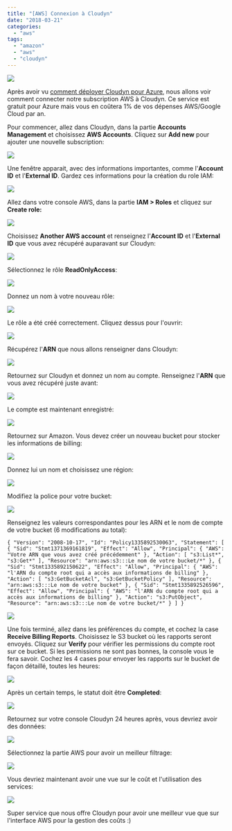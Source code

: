 ```yaml
---
title: "[AWS] Connexion à Cloudyn"
date: "2018-03-21"
categories: 
  - "aws"
tags: 
  - "amazon"
  - "aws"
  - "cloudyn"
---
```


[![](https://cloudyjourney.fr/wp-content/uploads/2018/01/2000px-AmazonWebservices_Logo.svg_.png)](https://cloudyjourney.fr/wp-content/uploads/2018/01/2000px-AmazonWebservices_Logo.svg_.png)

Après avoir vu [comment déployer Cloudyn pour Azure](https://cloudyjourney.fr/2018/03/07/azure-deploiement-de-cloudyn/), nous allons voir comment connecter notre subscription AWS à Cloudyn. Ce service est gratuit pour Azure mais vous en coûtera 1% de vos dépenses AWS/Google Cloud par an.

Pour commencer, allez dans Cloudyn, dans la partie **Accounts Management** et choisissez **AWS Accounts**. Cliquez sur **Add new** pour ajouter une nouvelle subscription:

[![](https://cloudyjourney.fr/wp-content/uploads/2018/03/CloudynAWS01.png)](https://cloudyjourney.fr/wp-content/uploads/2018/03/CloudynAWS01.png)

Une fenêtre apparait, avec des informations importantes, comme l'**Account ID** et l'**External ID**. Gardez ces informations pour la création du role IAM:

[![](https://cloudyjourney.fr/wp-content/uploads/2018/03/CloudynAWS02.png)](https://cloudyjourney.fr/wp-content/uploads/2018/03/CloudynAWS02.png)

Allez dans votre console AWS, dans la partie **IAM > Roles** et cliquez sur **Create role:**

[![](https://cloudyjourney.fr/wp-content/uploads/2018/03/CloudynAWS03.png)](https://cloudyjourney.fr/wp-content/uploads/2018/03/CloudynAWS03.png)

Choisissez **Another AWS account** et renseignez l'**Account ID** et l'**External ID** que vous avez récupéré auparavant sur Cloudyn:

[![](https://cloudyjourney.fr/wp-content/uploads/2018/03/CloudynAWS04.png)](https://cloudyjourney.fr/wp-content/uploads/2018/03/CloudynAWS04.png)

Sélectionnez le rôle **ReadOnlyAccess**:

[![](https://cloudyjourney.fr/wp-content/uploads/2018/03/CloudynAWS05.png)](https://cloudyjourney.fr/wp-content/uploads/2018/03/CloudynAWS05.png)

Donnez un nom à votre nouveau rôle:

[![](https://cloudyjourney.fr/wp-content/uploads/2018/03/CloudynAWS06.png)](https://cloudyjourney.fr/wp-content/uploads/2018/03/CloudynAWS06.png)

Le rôle a été créé correctement. Cliquez dessus pour l'ouvrir:

[![](https://cloudyjourney.fr/wp-content/uploads/2018/03/CloudynAWS07.png)](https://cloudyjourney.fr/wp-content/uploads/2018/03/CloudynAWS07.png)

Récupérez l'**ARN** que nous allons renseigner dans Cloudyn:

[![](https://cloudyjourney.fr/wp-content/uploads/2018/03/CloudynAWS08.png)](https://cloudyjourney.fr/wp-content/uploads/2018/03/CloudynAWS08.png)

Retournez sur Cloudyn et donnez un nom au compte. Renseignez l'**ARN** que vous avez récupéré juste avant:

[![](https://cloudyjourney.fr/wp-content/uploads/2018/03/CloudynAWS09.png)](https://cloudyjourney.fr/wp-content/uploads/2018/03/CloudynAWS09.png)

Le compte est maintenant enregistré:

[![](https://cloudyjourney.fr/wp-content/uploads/2018/03/CloudynAWS10.png)](https://cloudyjourney.fr/wp-content/uploads/2018/03/CloudynAWS10.png)

Retournez sur Amazon. Vous devez créer un nouveau bucket pour stocker les informations de billing:

[![](https://cloudyjourney.fr/wp-content/uploads/2018/03/CloudynAWS11.png)](https://cloudyjourney.fr/wp-content/uploads/2018/03/CloudynAWS11.png)

Donnez lui un nom et choisissez une région:

[![](https://cloudyjourney.fr/wp-content/uploads/2018/03/CloudynAWS12.png)](https://cloudyjourney.fr/wp-content/uploads/2018/03/CloudynAWS12.png)

Modifiez la police pour votre bucket:

[![](https://cloudyjourney.fr/wp-content/uploads/2018/03/CloudynAWS13.png)](https://cloudyjourney.fr/wp-content/uploads/2018/03/CloudynAWS13.png)

Renseignez les valeurs correspondantes pour les ARN et le nom de compte de votre bucket (6 modifications au total):

`{ "Version": "2008-10-17", "Id": "Policy1335892530063", "Statement": [ { "Sid": "Stmt1371369161819", "Effect": "Allow", "Principal": { "AWS": "Votre ARN que vous avez créé précédemment" }, "Action": [ "s3:List*", "s3:Get*" ], "Resource": "arn:aws:s3:::Le nom de votre bucket/*" }, { "Sid": "Stmt1335892150622", "Effect": "Allow", "Principal": { "AWS": "l'ARN du compte root qui a accès aux informations de billing" }, "Action": [ "s3:GetBucketAcl", "s3:GetBucketPolicy" ], "Resource": "arn:aws:s3:::Le nom de votre bucket" }, { "Sid": "Stmt1335892526596", "Effect": "Allow", "Principal": { "AWS": "l'ARN du compte root qui a accès aux informations de billing" }, "Action": "s3:PutObject", "Resource": "arn:aws:s3:::Le nom de votre bucket/*" } ] }`

[![](https://cloudyjourney.fr/wp-content/uploads/2018/03/CloudynAWS14-1.png)](https://cloudyjourney.fr/wp-content/uploads/2018/03/CloudynAWS14-1.png)

Une fois terminé, allez dans les préférences du compte, et cochez la case **Receive Billing Reports**. Choisissez le S3 bucket où les rapports seront envoyés. Cliquez sur **Verify** pour vérifier les permissions du compte root sur ce bucket. Si les permissions ne sont pas bonnes, la console vous le fera savoir. Cochez les 4 cases pour envoyer les rapports sur le bucket de façon détaillé, toutes les heures:

[![](https://cloudyjourney.fr/wp-content/uploads/2018/03/CloudynAWS15.png)](https://cloudyjourney.fr/wp-content/uploads/2018/03/CloudynAWS15.png)

Après un certain temps, le statut doit être **Completed**:

[![](https://cloudyjourney.fr/wp-content/uploads/2018/03/CloudynAWS16.png)](https://cloudyjourney.fr/wp-content/uploads/2018/03/CloudynAWS16.png)

Retournez sur votre console Cloudyn 24 heures après, vous devriez avoir des données:

[![](https://cloudyjourney.fr/wp-content/uploads/2018/03/CloudynAWS17.png)](https://cloudyjourney.fr/wp-content/uploads/2018/03/CloudynAWS17.png)

Sélectionnez la partie AWS pour avoir un meilleur filtrage:

[![](https://cloudyjourney.fr/wp-content/uploads/2018/03/CloudynAWS18.png)](https://cloudyjourney.fr/wp-content/uploads/2018/03/CloudynAWS18.png)

Vous devriez maintenant avoir une vue sur le coût et l'utilisation des services:

[![](https://cloudyjourney.fr/wp-content/uploads/2018/03/CloudynAWS19.png)](https://cloudyjourney.fr/wp-content/uploads/2018/03/CloudynAWS19.png)

Super service que nous offre Cloudyn pour avoir une meilleur vue que sur l'interface AWS pour la gestion des coûts :)
